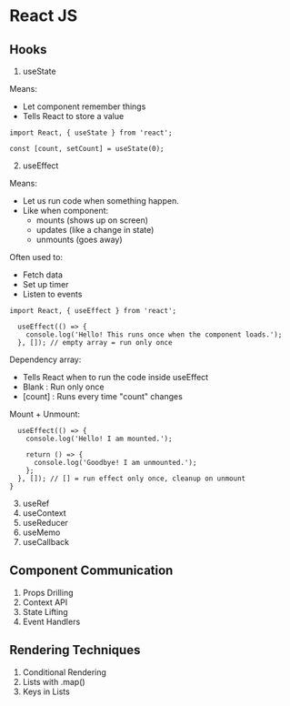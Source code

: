 # React JS

## Hooks

1. useState

Means:
- Let component remember things
- Tells React to store a value

```
import React, { useState } from 'react';

const [count, setCount] = useState(0);
```
   
2. useEffect

Means:
- Let us run code when something happen.
- Like when component:
  - mounts (shows up on screen)
  - updates (like a change in state)
  - unmounts (goes away)

Often used to:
- Fetch data
- Set up timer
- Listen to events

```
import React, { useEffect } from 'react';

  useEffect(() => {
    console.log('Hello! This runs once when the component loads.');
  }, []); // empty array = run only once
```

Dependency array:
- Tells React when to run the code inside useEffect
- Blank : Run only once
- [count] : Runs every time "count" changes

Mount + Unmount:
```
  useEffect(() => {
    console.log('Hello! I am mounted.');

    return () => {
      console.log('Goodbye! I am unmounted.');
    };
  }, []); // [] = run effect only once, cleanup on unmount
}
```

3. useRef
4. useContext
5. useReducer
6. useMemo
7. useCallback

## Component Communication

1. Props Drilling
2. Context API
3. State Lifting
4. Event Handlers

## Rendering Techniques

1. Conditional Rendering
2. Lists with .map()
3. Keys in Lists
